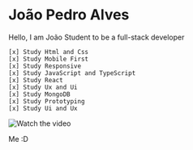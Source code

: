# João Pedro Alves

Hello, I am João
Student to be a full-stack developer

    [x] Study Html and Css
    [x] Study Mobile First
    [x] Study Responsive
    [x] Study JavaScript and TypeScript
    [x] Study React
    [x] Study Ux and Ui
    [x] Study MongoDB
    [x] Study Prototyping
    [x] Study Ui and Ux
    
![Watch the video](https://raw.githubusercontent.com/joaopealves/joaopealves/master/git_documents/Yo.jpeg)

Me :D
